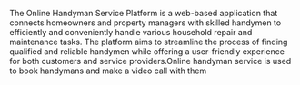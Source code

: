 The Online Handyman Service Platform is a web-based application that connects homeowners and property managers with skilled handymen to efficiently and conveniently handle various household repair and maintenance tasks. The platform aims to streamline the process of finding qualified and reliable handymen while offering a user-friendly experience for both customers and service providers.Online handyman service is used to book handymans and make a video call with them
